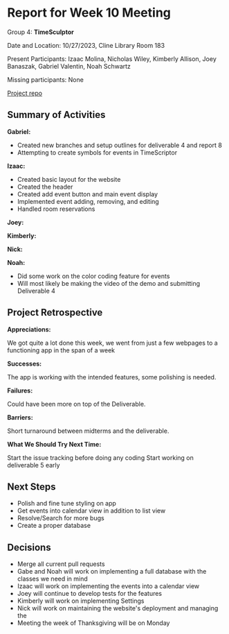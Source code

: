 # Report for Week 10 Meeting

Group 4: **TimeSculptor**

Date and Location: 10/27/2023, Cline Library Room 183

Present Participants: Izaac Molina, Nicholas Wiley, Kimberly Allison, Joey Banaszak, Gabriel Valentin, Noah Schwartz

Missing participants: None

[Project repo](https://github.com/nickw409/TimeSculptor)

## **Summary of Activities**

**Gabriel:**

- Created new branches and setup outlines for deliverable 4 and report 8
- Attempting to create symbols for events in TimeScriptor

**Izaac:**

- Created basic layout for the website
- Created the header
- Created add event button and main event display
- Implemented event adding, removing, and editing
- Handled room reservations

**Joey:**

**Kimberly:**

**Nick:**

**Noah:**

- Did some work on the color coding feature for events
- Will most likely be making the video of the demo and submitting Deliverable 4

## **Project Retrospective**

**Appreciations:**

We got quite a lot done this week, we went from just a few webpages to a functioning app in the span of a week

**Successes:**

The app is working with the intended features, some polishing is needed.

**Failures:**

Could have been more on top of the Deliverable.

**Barriers:**

Short turnaround between midterms and the deliverable.

**What We Should Try Next Time:**

Start the issue tracking before doing any coding
Start working on deliverable 5 early

## **Next Steps**

- Polish and fine tune styling on app
- Get events into calendar view in addition to list view
- Resolve/Search for more bugs
- Create a proper database

## **Decisions**

- Merge all current pull requests
- Gabe and Noah will work on implementing a full database with the classes we need in mind
- Izaac will work on implementing the events into a calendar view
- Joey will continue to develop tests for the features
- Kimberly will work on implementing Settings
- Nick will work on maintaining the website's deployment and managing the
- Meeting the week of Thanksgiving will be on Monday
